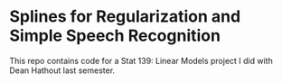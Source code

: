 # Splines for Regularization and Simple Speech Recognition

This repo contains code for a Stat 139: Linear Models project I did with Dean Hathout last semester. 
